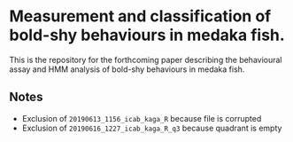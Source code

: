 # Measurement and classification of bold-shy behaviours in medaka fish.

This is the repository for the forthcoming paper describing the behavioural assay and HMM analysis of bold-shy behaviours in medaka fish.

## Notes

- Exclusion of `20190613_1156_icab_kaga_R` because file is corrupted
- Exclusion of `20190616_1227_icab_kaga_R_q3` because quadrant is empty